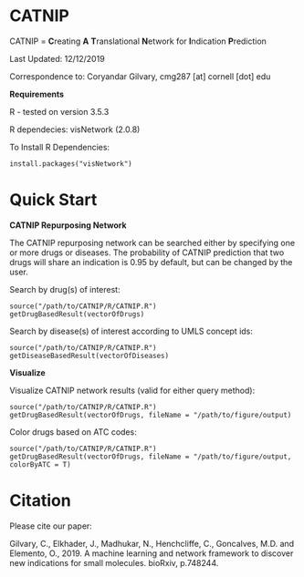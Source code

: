 # CATNIP

CATNIP = **C**reating **A** **T**ranslational **N**etwork for **I**ndication **P**rediction

Last Updated: 12/12/2019

Correspondence to: Coryandar Gilvary, cmg287 [at] cornell [dot] edu


**Requirements**

R - tested on version 3.5.3

R dependecies: visNetwork (2.0.8)

To Install R Dependencies:
```
install.packages("visNetwork")
```

# Quick Start
**CATNIP Repurposing Network**

The CATNIP repurposing network can be searched either by specifying one or more drugs or diseases. The probability of CATNIP prediction that two drugs will share an indication is 0.95 by default, but can be changed by the user.  

Search by drug(s) of interest:

```
source("/path/to/CATNIP/R/CATNIP.R")
getDrugBasedResult(vectorOfDrugs)
```

Search by disease(s) of interest according to UMLS concept ids:

```
source("/path/to/CATNIP/R/CATNIP.R")
getDiseaseBasedResult(vectorOfDiseases)
```
**Visualize**

Visualize CATNIP network results (valid for either query method):
```
source("/path/to/CATNIP/R/CATNIP.R")
getDrugBasedResult(vectorOfDrugs, fileName = "/path/to/figure/output)
```

Color drugs based on ATC codes:
```
source("/path/to/CATNIP/R/CATNIP.R")
getDrugBasedResult(vectorOfDrugs, fileName = "/path/to/figure/output, colorByATC = T)
```

# Citation
Please cite our paper: 

Gilvary, C., Elkhader, J., Madhukar, N., Henchcliffe, C., Goncalves, M.D. and Elemento, O., 2019. A machine learning and network framework to discover new indications for small molecules. bioRxiv, p.748244.
